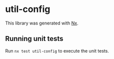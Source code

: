 # util-config

This library was generated with [Nx](https://nx.dev).

## Running unit tests

Run `nx test util-config` to execute the unit tests.
